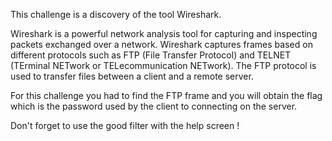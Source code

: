 This challenge is a discovery of the tool Wireshark.

Wireshark is a powerful network analysis tool for capturing and inspecting packets exchanged over a network.
Wireshark captures frames based on different protocols such as FTP (File Transfer Protocol) and TELNET (TErminal NETwork or TELecommunication NETwork).
The FTP protocol is used to transfer files between a client and a remote server.


For this challenge you had to find the FTP frame and you will obtain the flag which is the password used by the client to connecting on the server.

Don't forget to use the good filter with the help screen !